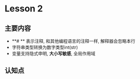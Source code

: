# Lesson 2

## 主要内容

- **\# ** 表示注释, 和其他编程语言的注释一样, 解释器会忽略本行
- 字符串类型转换为数字类型int(str)
- 变量支持隐式申明, **大小写敏感**, 全局作用域

## 认知点
